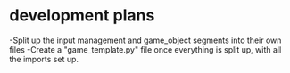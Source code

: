 # development plans #

-Split up the input management and game_object segments into their own files
-Create a "game_template.py" file once everything is split up, with all the imports set up.